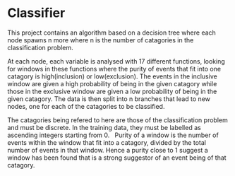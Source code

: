 # Classifier
This project contains an algorithm based on a decision tree where each node spawns n more where n is the number of catagories in the classification problem.  
  
At each node, each variable is analysed with 17 different functions, looking for windows in these functions where the purity of events that fit into one catagory is high(inclusion) or low(exclusion).
The events in the inclusive window are given a high probability of being in the given catagory while those in the exclusive window are given a low probability of being in the given catagory.
The data is then split into n branches that lead to new nodes, one for each of the catagories to be classified.  
  
The catagories being refered to here are those of the classification problem and must be discrete. In the training data, they must be labelled as ascending integers starting from 0.  
Purity of a window is the number of events within the window that fit into a catagory, divided by the total number of events in that window. Hence a purity close to 1 suggest a window has been found that is a strong suggestor of an event being of that catagory.
